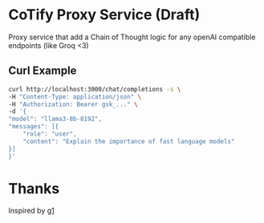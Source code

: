 # CoTify Proxy Service (Draft)

Proxy service that add a Chain of Thought logic for any openAI compatible endpoints (like Groq <3)

## Curl Example

```bash
curl http://localhost:3000/chat/completions -s \
-H "Content-Type: application/json" \
-H "Authorization: Bearer gsk_..." \
-d '{
"model": "llama3-8b-8192",
"messages": [{
    "role": "user",
    "content": "Explain the importance of fast language models"
}]
}'
```

# Thanks

Inspired by [g1](https://github.com/bklieger-groq/g1)
